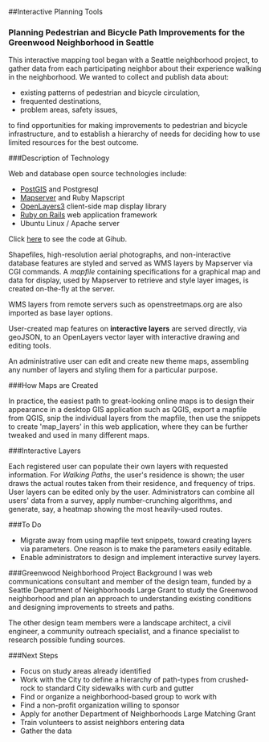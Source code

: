 
##Interactive Planning Tools
### Planning Pedestrian and Bicycle Path Improvements for the Greenwood Neighborhood in Seattle

This interactive mapping tool began with a Seattle neighborhood project, to gather data from each participating neighbor about their experience walking in the neighborhood. We wanted to collect and publish data about:

* existing patterns of pedestrian and bicycle circulation,
* frequented destinations,
* problem areas, safety issues,

to find opportunities for making improvements to pedestrian and bicycle infrastructure, and to establish a hierarchy of needs for deciding how to use limited resources for the best outcome.


###Description of Technology 

Web and database open source technologies include:

* [PostGIS](http://postgis.org) and Postgresql
* [Mapserver](http://mapserver.org) and Ruby Mapscript
* [OpenLayers3](http://openlayers.org) client-side map display library
* [Ruby on Rails](http://rubyonrails.org) web application framework
* Ubuntu Linux / Apache server

Click [here](http://github.com/psorey/neighbors_maps "Paul Sorey's Github account: Ruby, Javascript, HTML, CSS") to see the code at Gihub.

Shapefiles, high-resolution aerial photographs, and non-interactive database features are styled and served as WMS layers by Mapserver via CGI commands. A *mapfile* containing specifications for a graphical map and data for display, used by Mapserver to retrieve and style layer images, is created on-the-fly at the server.  

WMS layers from remote servers such as openstreetmaps.org are also imported as base layer options.

User-created map features on **interactive layers** are served directly, via geoJSON, to an OpenLayers vector layer with interactive drawing and editing tools.

An administrative user can edit and create new theme maps, assembling any number of layers and styling them for a particular purpose.


###How Maps are Created

In practice, the easiest path to great-looking online maps is to design their appearance
in a desktop GIS application such as QGIS, export a mapfile from QGIS, snip the
individual layers from the mapfile, then use the snippets to create 'map_layers'
in this web application, where they can be further tweaked and used in many different maps.

###Interactive Layers

Each registered user can populate their own layers with requested information. For *Walking Paths*, the user's residence is shown; the user draws the actual routes taken from their residence, and frequency of trips.  User layers can be edited only by the user. Administrators can combine all users' data from a survey, apply number-crunching algorithms, and generate, say, a heatmap showing the most heavily-used routes.



###To Do

* Migrate away from using mapfile text snippets, toward creating layers via parameters. One reason is to make the parameters easily editable.
* Enable administrators to design and implement interactive survey layers.


###Greenwood Neighborhood Project Background
I was web communications consultant and member of the design team, funded by a Seattle Department of Neighborhoods Large Grant to study the Greenwood neighborhood and plan an approach to understanding existing conditions and designing improvements to streets and paths.

The other design team members were a landscape architect, a civil engineer, a community outreach specialist, and a finance specialist to research possible funding sources. 

###Next Steps
* Focus on study areas already identified
* Work with the City to define a hierarchy of path-types from crushed-rock to standard City sidewalks with curb and gutter
* Find or organize a neighborhood-based group to work with
* Find a non-profit organization willing to sponsor
* Apply for another Department of Neighborhoods Large Matching Grant
* Train volunteers to assist neighbors entering data
* Gather the data
